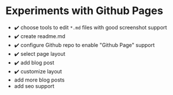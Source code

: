 # Experiments with Github Pages

* :heavy_check_mark: choose tools to edit `*.md` files with good screenshot support
* :heavy_check_mark: create readme.md
* :heavy_check_mark: configure Github repo to enable "Github Page" support
* :heavy_check_mark: select page layout
* :heavy_check_mark: add blog post
* :heavy_check_mark: customize layout
* add more blog posts
* add seo support